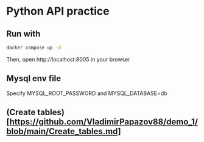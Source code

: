 # Python API practice

## Run with
```bash
docker compose up -d
```
Then, open http://localhost:8005 in your browser

## Mysql env file
Specify MYSQL_ROOT_PASSWORD and MYSQL_DATABASE=db

## (Create tables)[https://github.com/VladimirPapazov88/demo_1/blob/main/Create_tables.md]